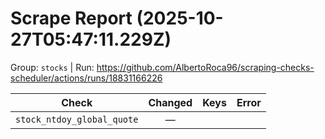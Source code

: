 # Scrape Report (2025-10-27T05:47:11.229Z)

Group: `stocks`  |  Run: https://github.com/AlbertoRoca96/scraping-checks-scheduler/actions/runs/18831166226

| Check | Changed | Keys | Error |
|---|:---:|:--|:--|
| `stock_ntdoy_global_quote` | — |  |  |
